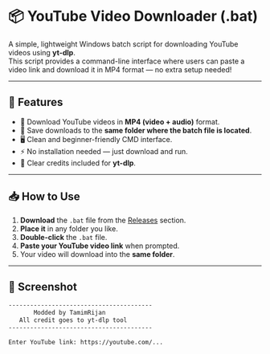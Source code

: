 # 📦 YouTube Video Downloader (.bat)

A simple, lightweight Windows batch script for downloading YouTube videos using **yt-dlp**.  
This script provides a command-line interface where users can paste a video link and download it in MP4 format — no extra setup needed!

---

## 📌 Features

- 🎥 Download YouTube videos in **MP4 (video + audio)** format.
- 📂 Save downloads to the **same folder where the batch file is located**.
- 🖥️ Clean and beginner-friendly CMD interface.
- ⚡ No installation needed — just download and run.
- 📝 Clear credits included for **yt-dlp**.

---

## 📥 How to Use

1. **Download** the `.bat` file from the [Releases](https://github.com/YourUsername/YourRepoName/releases) section.
2. **Place it** in any folder you like.
3. **Double-click** the `.bat` file.
4. **Paste your YouTube video link** when prompted.
5. Your video will download into the **same folder**.

---

## 📸 Screenshot

```bash
----------------------------------------
       Modded by TamimRijan
   All credit goes to yt-dlp tool
----------------------------------------

Enter YouTube link: https://youtube.com/...
